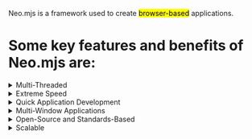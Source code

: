 
Neo.mjs is a framework used to create <mark>browser-based</mark> applications.

# Some key features and benefits of Neo.mjs are:

<details>
<summary>Multi-Threaded</summary>
<p>
When a Neo.mjs application starts, the framework spawns three web-workers, in addition
to the main browser thread, resulting in:
<ol>
<li>The <b>main</b> browser thread, where DOM updates are applied
<li>An <b>application</b> web-worker where normal application locic is run
<li>A <b>data</b> web-worker were HTTP and socket calls are run
<li>A <b>view</b> web-worker that manages delta updates
</ol>
</details>
<details>
<summary>Extreme Speed</summary>
<p>
Web-worker proccesses are automatically run in parallel, on separate CPU cores.
</p>
<p>
By contrast, other JavaScript frameworks run in a single thread. That means 
in a typical framework all business logic, data handling, and DOM rendering compete for 
CPU reasources.
</p>
<p>
This means Neo.mjs applications run and render faster. This is 
particularly beneficial for processor- and data-intensive applications, 
and applications that need to rapidly update what's viewed. In testing, Neo.mjs applications 
easily apply over 20,000 DOM updates per second. 
</p>
<p>
If the default four threads aren't enough, you're free to launch additional web-worker threads 
to run other specialized logic. 
</p>
</details>
<details>
<summary>Quick Application Development</summary>
<p>
Neo.js classes let you specify properties in a way that allows code to detect "before" and "after"
changes. This makes it easy to handle value validation and transformation, and react to changes. 
</p>
<p>
Neo.mjs also has elegant yet powerful state management features that make it easy to create shared,
bindable data. For example, if two components are bound to the same propery, a change to the 
property will automatically be applied to both components.
</p>
<p>
Debugging is also easy because Neo.mjs uses standard JavaScript, the Neo.mjs class
config system, and built-in debugging tools. For example, while developing an application
you can click on a component, and in the debugger easily inspect the component and 
update its properties &dash; these updates are immediately reflected in the running application.
</p>
</details>
<details>
<summary>Multi-Window Applications</summary>
<p>
Neo.mjs applications can also launch as <i>shared web workers</i>, which allows you to have a single 
application run in multiple browser windows; those windows could be moved to multiple monitors.
</p>
<p>
For example, you can have a data analysis application with a control panel on one monitor, 
tabular data in another, and charts on another &mdash; all sharing the same data, handling events
across windows, running seamlessly as a single application. 
</p>
</details>
<details>
<summary>Open-Source and Standards-Based</summary>
<p>
Neo.mjs is an open-source library. Features needed for the community can be added to the
library via pull-requests. And since Neo.mjs uses the standard JavaScript class system, 
all Neo.mjs classes can be extended.
</p>
<p>
Neo.mjs uses standard modular JavaScript, so developers don't need to learn non-standard language
syntax, and there's no need for special pre-compilers or WebPack modules.
That means fewer dependencies and easier configuration. Furthermore, the use of
standard JavaScript makes debugging easier: any statement you write while developing your
applcation can also be run in the debugging console.
</p>
</details>
<details>
<summary>Scalable</summary>
<p>
Applications can become exponentially difficult to implement as application 
complexity increases. In contrast, the effort to code applications in Neo.mjs 
is fairly linear. This is because of the Neo.mjs approach to binding, separation
of concerns, extensibility, and being standards based
</p>
<p>
Neo.mjs isn't just architecturally scalable &mdash; because of its multi-threaded 
nature, it's designed to handles rapid DOM updates, data traffic, and processor-
intensive business logic.
</p>
</details>
